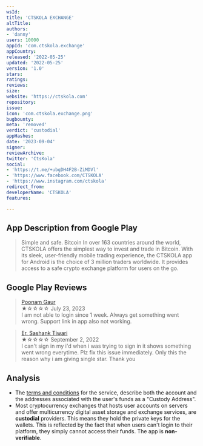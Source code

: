 ```yaml
---
wsId: 
title: 'CTSKOLA EXCHANGE'
altTitle: 
authors:
- 'danny'
users: 10000
appId: 'com.ctskola.exchange'
appCountry: 
released: '2022-05-25'
updated: '2022-05-25'
version: '1.0'
stars: 
ratings: 
reviews: 
size: 
website: 'https://ctskola.com'
repository: 
issue: 
icon: 'com.ctskola.exchange.png'
bugbounty: 
meta: 'removed'
verdict: 'custodial'
appHashes: 
date: '2023-09-04'
signer: 
reviewArchive: 
twitter: 'CtsKola'
social:
- 'https://t.me/+ubgDH4F2B-ZiMDVl'
- 'https://www.facebook.com/CTSKOLA'
- 'https://www.instagram.com/ctskola'
redirect_from: 
developerName: 'CTSKOLA'
features: 

---
```


## App Description from Google Play

> Simple and safe. Bitcoin In over 163 countries around the world, CTSKOLA offers the simplest way to invest and trade in Bitcoin. With its sleek, user-friendly mobile trading experience, the CTSKOLA app for Android is the choice of 3 million traders worldwide. It provides access to a safe crypto exchange platform for users on the go.

## Google Play Reviews

> [Poonam Gaur](https://play.google.com/store/apps/details?id=com.ctskola.exchange&gl=in)<br>
  ★☆☆☆☆ July 23, 2023 <br>
       I am not able to login since 1 week. Always get something went wrong. Support link in app also not working.

> [Er. Sashank Tiwari](https://play.google.com/store/apps/details?id=com.ctskola.exchange&gl=in)<br>
  ★☆☆☆☆ September 2, 2022 <br>
       I can't sign in my i'd when i was trying to sign in it shows something went wrong everytime. Plz fix this issue immediately. Only this the reason why i am giving single star. Thank you

## Analysis 

- The [terms and conditions](https://ctskola.com/termsandconditions.pdf) for the service, describe both the account and the addresses associated with the user's funds as a "Custody Address".
- Most cryptocurrency exchanges that hosts user accounts on servers and offer multicurrency digital asset storage and exchange services, are **custodial** providers. This means they hold the private keys for the wallets. This is reflected by the fact that when users can't login to their platform, they simply cannot access their funds. The app is **non-verifiable**.
